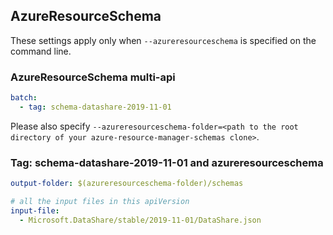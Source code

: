 ## AzureResourceSchema

These settings apply only when `--azureresourceschema` is specified on the command line.

### AzureResourceSchema multi-api

``` yaml $(azureresourceschema) && $(multiapi)
batch:
  - tag: schema-datashare-2019-11-01

```

Please also specify `--azureresourceschema-folder=<path to the root directory of your azure-resource-manager-schemas clone>`.

### Tag: schema-datashare-2019-11-01 and azureresourceschema

``` yaml $(tag) == 'schema-datashare-2019-11-01' && $(azureresourceschema)
output-folder: $(azureresourceschema-folder)/schemas

# all the input files in this apiVersion
input-file:
  - Microsoft.DataShare/stable/2019-11-01/DataShare.json

```
